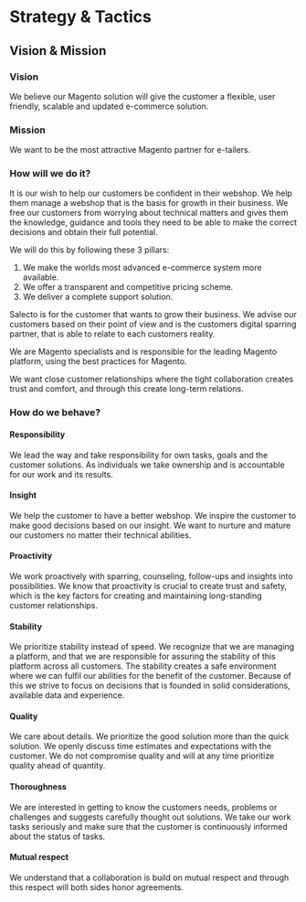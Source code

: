 # Strategy & Tactics

## Vision & Mission

### Vision

We believe our Magento solution will give the customer a flexible, user friendly, scalable and updated e-commerce solution.

### Mission

We want to be the most attractive Magento partner for e-tailers.

### How will we do it?

It is our wish to help our customers be confident in their webshop. We help them manage a webshop that is the basis for growth in their business. We free our customers from worrying about technical matters and gives them the knowledge, guidance and tools they need to be able to make the correct decisions and obtain their full potential.

We will do this by following these 3 pillars:

1. We make the worlds most advanced e-commerce system more available.
2. We offer a transparent and competitive pricing scheme.
3. We deliver a complete support solution.

Salecto is for the customer that wants to grow their business. We advise our customers based on their point of view and is the customers digital sparring partner, that is able to relate to each customers reality.

We are Magento specialists and is responsible for the leading Magento platform, using the best practices for Magento.

We want close customer relationships where the tight collaboration creates trust and comfort, and through this create long-term relations.

### How do we behave?

#### Responsibility

We lead the way and take responsibility for own tasks, goals and the customer solutions. As individuals we take ownership and is accountable for our work and its results.

#### Insight

We help the customer to have a better webshop. We inspire the customer to make good decisions based on our insight. We want to nurture and mature our customers no matter their technical abilities.

#### Proactivity

We work proactively with sparring, counseling, follow-ups and insights into possibilities. We know that proactivity is crucial to create trust and safety, which is the key factors for creating and maintaining long-standing customer relationships.

#### Stability

We prioritize stability instead of speed. We recognize that we are managing a platform, and that we are responsible for assuring the stability of this platform across all customers. The stability creates a safe environment where we can fulfil our abilities for the benefit of the customer. Because of this we strive to focus on decisions that is founded in solid considerations, available data and experience.

#### Quality

We care about details. We prioritize the good solution more than the quick solution. We openly discuss time estimates and expectations with the customer. We do not compromise quality and will at any time prioritize quality ahead of quantity.

#### Thoroughness

We are interested in getting to know the customers needs, problems or challenges and suggests carefully thought out solutions. We take our work tasks seriously and make sure that the customer is continuously informed about the status of tasks.

#### Mutual respect

We understand that a collaboration is build on mutual respect and through this respect will both sides honor agreements.

